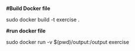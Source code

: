 **#Build Docker file**

sudo docker build -t exercise .

**#run docker file**

sudo docker run -v $(pwd)/output:/output exercise



